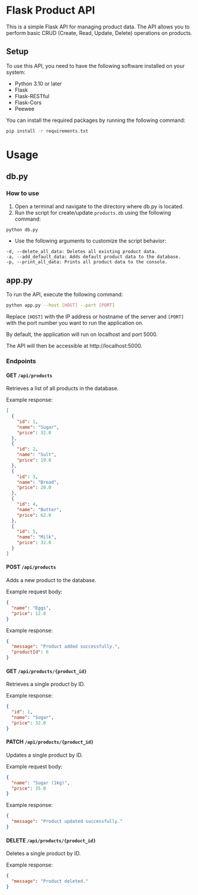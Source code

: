# Flask Product API

This is a simple Flask API for managing product data. The API allows you to perform basic CRUD (Create, Read, Update, Delete) operations on products.

## Setup
To use this API, you need to have the following software installed on your system:

* Python 3.10 or later
* Flask
* Flask-RESTful
* Flask-Cors
* Peewee

You can install the required packages by running the following command:
```bash
pip install -r requirements.txt
```

# Usage

## db.py

### How to use
1. Open a terminal and navigate to the directory where db.py is located.
2. Run the script for create/update `products.db`  using the following command:
```bash
python db.py
```
* Use the following arguments to customize the script behavior:
```
-d, --delete_all_data: Deletes all existing product data.
-a, --add_default_data: Adds default product data to the database.
-p, --print_all_data: Prints all product data to the console.
```

## app.py
To run the API, execute the following command:
```bash
python app.py --host [HOST] --port [PORT]
```
Replace `[HOST]` with the IP address or hostname of the server and `[PORT]` with the port number you want to run the application on.

By default, the application will run on localhost and port 5000.

The API will then be accessible at http://localhost:5000.

### Endpoints

#### GET `/api/products`
Retrieves a list of all products in the database.

Example response:

```json
[
  {
    "id": 1,
    "name": "Sugar",
    "price": 32.0
  },
  {
    "id": 2,
    "name": "Sult",
    "price": 19.0
  },
  {
    "id": 3,
    "name": "Bread",
    "price": 20.0
  },
  {
    "id": 4,
    "name": "Butter",
    "price": 62.0
  },
  {
    "id": 5,
    "name": "Milk",
    "price": 32.0
  }
]
```

#### POST `/api/products`
Adds a new product to the database.

Example request body:
```json
{
  "name": "Eggs",
  "price": 12.0
}
```
Example response:
```json
{
  "message": "Product added successfully.",
  "productId": 6
}
```

#### GET `/api/products/{product_id}`
Retrieves a single product by ID.

Example response:
```json
{
  "id": 1,
  "name": "Sugar",
  "price": 32.0
}
```

#### PATCH `/api/products/{product_id}`
Updates a single product by ID.

Example request body:
```json
{
  "name": "Sugar (1kg)",
  "price": 35.0
}
```
Example response:
```json
{
  "message": "Product updated successfully."
}
```
#### DELETE `/api/products/{product_id}`
Deletes a single product by ID.

Example response:
```json
{
  "message": "Product deleted."
}
```
